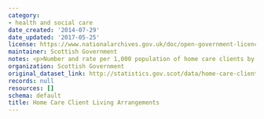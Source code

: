 ```yaml
---
category:
- health and social care
date_created: '2014-07-29'
date_updated: '2017-05-25'
license: https://www.nationalarchives.gov.uk/doc/open-government-licence/version/3/
maintainer: Scottish Government
notes: <p>Number and rate per 1,000 population of home care clients by living arrangement</p>
organization: Scottish Government
original_dataset_link: http://statistics.gov.scot/data/home-care-client-living-arrangements
records: null
resources: []
schema: default
title: Home Care Client Living Arrangements
---
```

